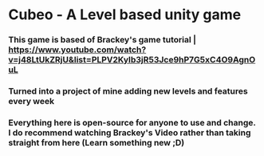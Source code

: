 # Cubeo - A Level based unity game

### This game is based of Brackey's game tutorial | https://www.youtube.com/watch?v=j48LtUkZRjU&list=PLPV2KyIb3jR53Jce9hP7G5xC4O9AgnOuL
### Turned into a project of mine adding new levels and features every week
### Everything here is open-source for anyone to use and change. I do recommend watching Brackey's Video rather than taking straight from here (Learn something new ;D)
